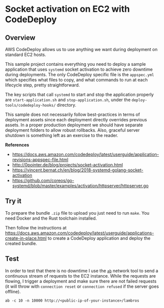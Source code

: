 # Socket activation on EC2 with CodeDeploy

## Overview

AWS CodeDeploy allows us to use anything we want during deployment on standard EC2 hosts.

This sample project contains everything you need to deploy a sample application that uses `systemd` socket activation to achieve zero downtime during deployments. The only CodeDeploy specific file is the `appspec.yml` which specifies what files to copy, and what commands to run at each lifecycle step, pretty straightforward.

The key scripts that call `systemd` to start and stop the application properly are `start-application.sh` and `stop-application.sh`, under the `deploy-tools/codedeploy-hooks/` directory.

This sample does not necessarily follow best-practices in terms of deployment assets since each deployment directly overrides previous assets.
In a proper production deployment we should have separate deployment folders to allow robust rollbacks. Also, graceful server shutdown is something left as an exercise to the reader.

**References**
- https://docs.aws.amazon.com/codedeploy/latest/userguide/application-revisions-appspec-file.html
- http://0pointer.de/blog/projects/socket-activation.html
- https://vincent.bernat.ch/en/blog/2018-systemd-golang-socket-activation
- https://github.com/coreos/go-systemd/blob/master/examples/activation/httpserver/httpserver.go

## Try it

To prepare the bundle `.zip` file to upload you just need to run `make`. You need Docker and the Rust toolchain installed.

Then follow the instructions at https://docs.aws.amazon.com/codedeploy/latest/userguide/applications-create-in-place.html to create a CodeDeploy application and deploy the created bundle.

## Test

In order to test that there is no downtime I use the [`ab`](https://httpd.apache.org/docs/2.4/programs/ab.html) network tool to send a continuous stream of requests to the EC2 instance. While the requests are flowing, I trigger a deployment and make sure there are not failed requests (it will throw with `connection reset` or `connection refused` if the server goes offline).

```
ab -c 10 -n 10000 http://<public-ip-of-your-instance>/lambros
```
